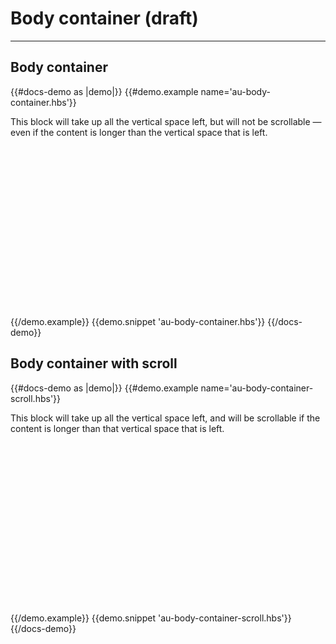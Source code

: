 # Body container (draft)

---

## Body container

{{#docs-demo as |demo|}}
  {{#demo.example name='au-body-container.hbs'}}
    <div class="au-c-main-container" style="max-height: 20rem;">
      <div class="au-c-main-container__content">
        <div class="au-c-body-container">
          <div class="au-d-component-block" style="height: 30rem;">
            This block will take up all the vertical space left, but will not be scrollable &mdash; even if the content is longer than the vertical space that is left.
          </div>
       </div>
      </div>
    </div>
  {{/demo.example}}
  {{demo.snippet 'au-body-container.hbs'}}
{{/docs-demo}}

## Body container with scroll

{{#docs-demo as |demo|}}
  {{#demo.example name='au-body-container-scroll.hbs'}}
    <div class="au-c-main-container">
      <div class="au-c-main-container__content">
        <div class="au-c-body-container au-c-body-container--scroll" style="max-height: 20rem;">
          <div class="au-d-component-block" style="height: 30rem; min-height: 30rem;">
            This block will take up all the vertical space left, and will be scrollable if the content is longer than that vertical space that is left.
          </div>
        </div>
      </div>
    </div>
  {{/demo.example}}
  {{demo.snippet 'au-body-container-scroll.hbs'}}
{{/docs-demo}}
